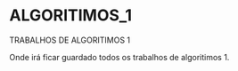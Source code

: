 # ALGORITIMOS_1
TRABALHOS DE ALGORITIMOS 1

Onde irá ficar guardado todos os trabalhos de algoritimos 1.
